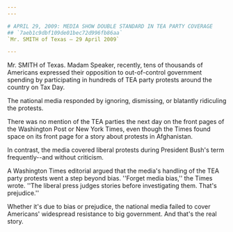 ```yaml
---
---

# APRIL 29, 2009: MEDIA SHOW DOUBLE STANDARD IN TEA PARTY COVERAGE
## `7aeb1c9dbf109de01bec72d996fb86aa`
`Mr. SMITH of Texas — 29 April 2009`

---
```



Mr. SMITH of Texas. Madam Speaker, recently, tens of thousands of 
Americans expressed their opposition to out-of-control government 
spending by participating in hundreds of TEA party protests around the 
country on Tax Day.

The national media responded by ignoring, dismissing, or blatantly 
ridiculing the protests.

There was no mention of the TEA parties the next day on the front 
pages of the Washington Post or New York Times, even though the Times 
found space on its front page for a story about protests in 
Afghanistan.

In contrast, the media covered liberal protests during President 
Bush's term frequently--and without criticism.

A Washington Times editorial argued that the media's handling of the 
TEA party protests went a step beyond bias. ''Forget media bias,'' the 
Times wrote. ''The liberal press judges stories before investigating 
them. That's prejudice.''

Whether it's due to bias or prejudice, the national media failed to 
cover Americans' widespread resistance to big government. And that's 
the real story.
